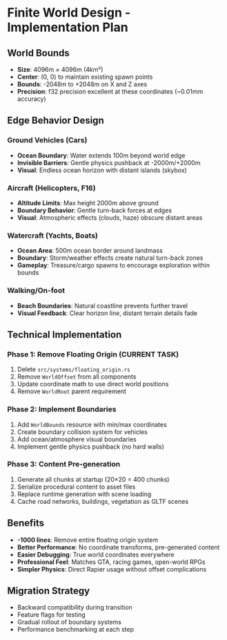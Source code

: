 # Finite World Design - Implementation Plan

## World Bounds
- **Size**: 4096m × 4096m (4km²)
- **Center**: (0, 0) to maintain existing spawn points
- **Bounds**: -2048m to +2048m on X and Z axes
- **Precision**: f32 precision excellent at these coordinates (~0.01mm accuracy)

## Edge Behavior Design

### Ground Vehicles (Cars)
- **Ocean Boundary**: Water extends 100m beyond world edge
- **Invisible Barriers**: Gentle physics pushback at -2000m/+2000m 
- **Visual**: Endless ocean horizon with distant islands (skybox)

### Aircraft (Helicopters, F16)
- **Altitude Limits**: Max height 2000m above ground
- **Boundary Behavior**: Gentle turn-back forces at edges
- **Visual**: Atmospheric effects (clouds, haze) obscure distant areas

### Watercraft (Yachts, Boats)  
- **Ocean Area**: 500m ocean border around landmass
- **Boundary**: Storm/weather effects create natural turn-back zones
- **Gameplay**: Treasure/cargo spawns to encourage exploration within bounds

### Walking/On-foot
- **Beach Boundaries**: Natural coastline prevents further travel
- **Visual Feedback**: Clear horizon line, distant terrain details fade

## Technical Implementation

### Phase 1: Remove Floating Origin (CURRENT TASK)
1. Delete `src/systems/floating_origin.rs`
2. Remove `WorldOffset` from all components
3. Update coordinate math to use direct world positions
4. Remove `WorldRoot` parent requirement

### Phase 2: Implement Boundaries  
1. Add `WorldBounds` resource with min/max coordinates
2. Create boundary collision system for vehicles
3. Add ocean/atmosphere visual boundaries
4. Implement gentle physics pushback (no hard walls)

### Phase 3: Content Pre-generation
1. Generate all chunks at startup (20×20 = 400 chunks)
2. Serialize procedural content to asset files
3. Replace runtime generation with scene loading
4. Cache road networks, buildings, vegetation as GLTF scenes

## Benefits
- **-1000 lines**: Remove entire floating origin system
- **Better Performance**: No coordinate transforms, pre-generated content
- **Easier Debugging**: True world coordinates everywhere  
- **Professional Feel**: Matches GTA, racing games, open-world RPGs
- **Simpler Physics**: Direct Rapier usage without offset complications

## Migration Strategy
- Backward compatibility during transition
- Feature flags for testing
- Gradual rollout of boundary systems
- Performance benchmarking at each step
